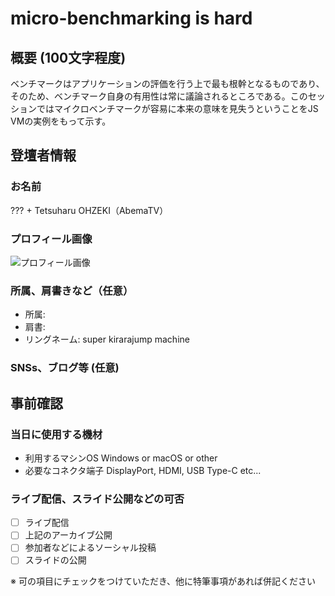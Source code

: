 # micro-benchmarking is hard

## 概要 (100文字程度)

ベンチマークはアプリケーションの評価を行う上で最も根幹となるものであり、そのため、ベンチマーク自身の有用性は常に議論されるところである。このセッションではマイクロベンチマークが容易に本来の意味を見失うということをJS VMの実例をもって示す。

## 登壇者情報

### お名前

??? + Tetsuharu OHZEKI（AbemaTV）

### プロフィール画像

![プロフィール画像](...)

### 所属、肩書きなど（任意）

- 所属: 
- 肩書: 
- リングネーム: super kirarajump machine

### SNSs、ブログ等 (任意)

## 事前確認

### 当日に使用する機材

- 利用するマシンOS Windows or macOS or other
- 必要なコネクタ端子 DisplayPort, HDMI, USB Type-C etc...

### ライブ配信、スライド公開などの可否

- [ ] ライブ配信
- [ ] 上記のアーカイブ公開
- [ ] 参加者などによるソーシャル投稿
- [ ] スライドの公開

※ 可の項目にチェックをつけていただき、他に特筆事項があれば併記ください
